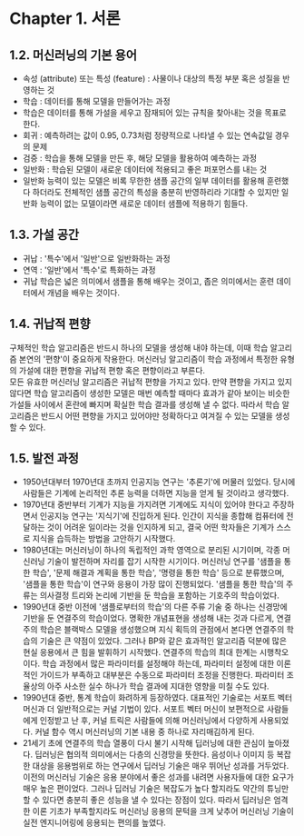 # Chapter 1. 서론

## 1.2. 머신러닝의 기본 용어
- 속성 (attribute) 또는 특성 (feature) : 사물이나 대상의 특정 부분 혹은 성질을 반영하는 것  
- 학습 : 데이터를 통해 모델을 만들어가는 과정  
- 학습은 데이터를 통해 가설을 세우고 잠재되어 있는 규칙을 찾아내는 것을 목표로 한다.  
- 회귀 : 예측하려는 값이 0.95, 0.73처럼 정량적으로 나타낼 수 있는 연속값일 경우의 문제  
- 검증 : 학습을 통해 모델을 만든 후, 해당 모델을 활용하여 예측하는 과정  
- 일반화 : 학습된 모델이 새로운 데이터에 적용되고 좋은 퍼포먼스를 내는 것  
- 일반화 능력이 있는 모델은 비록 무한한 샘플 공간의 일부 데이터를 활용해 훈련했다 하더라도 전체적인 샘플 공간의 특성을 충분히 반영하리라 기대할 수 있지만 일반화 능력이 없는 모델이라면 새로운 데이터 샘플에 적용하기 힘들다.  

## 1.3. 가설 공간
- 귀납 : '특수'에서 '일반'으로 일반화하는 과정  
- 연역 : '일반'에서 '특수'로 특화하는 과정  
- 귀납 학습은 넓은 의미에서 샘플을 통해 배우는 것이고, 좁은 의미에서는 훈련 데이터에서 개념을 배우는 것이다.  

## 1.4. 귀납적 편향
구체적인 학습 알고리즘은 반드시 하나의 모델을 생성해 내야 하는데, 이때 학습 알고리즘 본연의 '편향'이 중요하게 작용한다. 머신러닝 알고리즘이 학습 과정에서 특정한 유형의 가설에 대한 편향을 귀납적 편향 혹은 편향이라고 부른다.  
모든 유효한 머신러닝 알고리즘은 귀납적 편향을 가지고 있다. 만약 편향을 가지고 있지 않다면 학습 알고리즘이 생성한 모델은 매번 예측할 때마다 효과가 같아 보이는 비슷한 가설들 사이에서 혼란에 빠지며 확실한 학습 결과를 생성해 낼 수 없다. 따라서 학습 알고리즘은 반드시 어떤 편향을 가지고 있어야만 정확하다고 여겨질 수 있는 모델을 생성할 수 있다.  

## 1.5. 발전 과정
- 1950년대부터 1970년대 초까지 인공지능 연구는 '추론기'에 머물러 있었다. 당시에 사람들은 기계에 논리적인 추론 능력을 더하면 지능을 얻게 될 것이라고 생각했다.  
- 1970년대 중반부터 기계가 지능을 가지려면 기계에도 지식이 있어야 한다고 주장하면서 인공지능 연구는 '지식기'에 진입하게 된다. 인간이 지식을 종합해 컴퓨터에 전달하는 것이 어려운 일이라는 것을 인지하게 되고, 결국 어떤 학자들은 기계가 스스로 지식을 습득하는 방법을 고안하기 시작했다.  
- 1980년대는 머신러닝이 하나의 독립적인 과학 영역으로 분리된 시기이며, 각종 머신러닝 기술이 발전하며 자리를 잡기 시작한 시기이다. 머신러닝 연구를 '샘플을 통한 학습', '문제 해결과 계획을 통한 학습', '명령을 통한 학습' 등으로 분류했으며, '샘플을 통한 학습'이 연구와 응용이 가장 많이 진행되었다. '샘플을 통한 학습'의 주류는 의사결정 트리와 논리에 기반을 둔 학습을 포함하는 기호주의 학습이었다. 
- 1990년대 중반 이전에 '샘플로부터의 학습'의 다른 주류 기술 중 하나는 신경망에 기반을 둔 연결주의 학습이었다. 명확한 개념표현을 생성해 내는 것과 다르게, 연결주의 학습은 블랙박스 모델을 생성했으며 지식 획득의 관점에서 본다면 연결주의 학습의 기술은 큰 약점이 있었다. 그러나 BP와 같은 효과적인 알고리즘 덕분에 많은 현실 응용에서 큰 힘을 발휘하기 시작했다. 연결주의 학습의 최대 한계는 시행착오이다. 학습 과정에서 많은 파라미터를 설정해야 하는데, 파라미터 설정에 대한 이론적인 가이드가 부족하고 대부분은 수동으로 파라미터 조정을 진행한다. 파라미터 조율상의 아주 사소한 실수 하나가 학습 결과에 지대한 영향을 미칠 수도 있다.
- 1990년대 중반, 통계 학습이 화려하게 등장하였다. 대표적인 기술로는 서포트 벡터 머신과 더 일반적으로는 커널 기법이 있다. 서포트 벡터 머신이 보편적으로 사람들에게 인정받고 난 후, 커널 트릭은 사람들에 의해 머신러닝에서 다양하게 사용되었다. 커널 함수 역시 머신러닝의 기본 내용 중 하나로 자리매김하게 된다. 
- 21세기 초에 연결주의 학습 열풍이 다시 불기 시작해 딥러닝에 대한 관심이 높아졌다. 딥러닝은 협의적 의미에서는 다층의 신경망을 뜻한다. 음성이나 이미지 등 복잡한 대상을 응용범위로 하는 연구에서 딥러닝 기술은 매우 뛰어난 성과를 거두었다. 이전의 머신러닝 기술은 응용 분야에서 좋은 성과를 내려면 사용자들에 대한 요구가 매우 높은 편이었다. 그러나 딥러닝 기술은 복잡도가 높다 할지라도 약간의 튜닝만 할 수 있다면 충분히 좋은 성능을 낼 수 있다는 장점이 있다. 따라서 딥러닝은 엄격한 이론 기초가 부족할지라도 머신러닝 응용의 문턱을 크게 낮추어 머신러닝 기술이 실전 엔지니어링에 응용되는 편의를 높였다. 